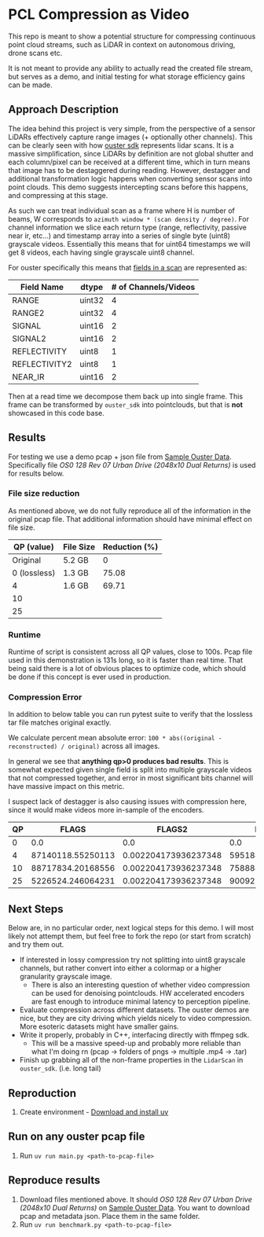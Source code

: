 # PCL Compression as Video

This repo is meant to show a potential structure for compressing continuous point cloud streams, such as LiDAR in context on autonomous driving, drone scans etc.

It is not meant to provide any ability to actually read the created file stream, but serves as a demo, and initial testing for what storage efficiency gains can be made.

## Approach Description

The idea behind this project is very simple, from the perspective of a sensor LiDARs effectively capture range images (+ optionally other channels).
This can be clearly seen with how [ouster sdk](https://static.ouster.dev/sdk-docs/python/examples/lidar-scan.html) represents lidar scans.
It is a massive simplification, since LiDARs by definition are not global shutter and each column/pixel can be received at a different time, which in turn means that image has to be destaggered during reading. However, destagger and additional transformation logic happens when converting sensor scans into point clouds. This demo suggests intercepting scans before this happens, and compressing at this stage.

As such we can treat individual scan as a frame where H is number of beams, W corresponds to `azimuth window * (scan density / degree)`.
For channel information we slice each return type (range, reflectivity, passive near ir, etc...) and timestamp array into a series of single byte (uint8) grayscale videos.
Essentially this means that for uint64 timestamps we will get 8 videos, each having single grayscale uint8 channel.

For ouster specifically this means that [fields in a scan](https://static.ouster.dev/sdk-docs/python/examples/lidar-scan.html)
are represented as:

| Field Name    | dtype  | # of Channels/Videos |
| ------------- | ------ | -------------------- |
| RANGE         | uint32 | 4                    |
| RANGE2        | uint32 | 4                    |
| SIGNAL        | uint16 | 2                    |
| SIGNAL2       | uint16 | 2                    |
| REFLECTIVITY  | uint8  | 1                    |
| REFLECTIVITY2 | uint8  | 1                    |
| NEAR_IR       | uint16 | 2                    |

Then at a read time we decompose them back up into single frame.
This frame can be transformed by `ouster_sdk` into pointclouds,
but that is **not** showcased in this code base.

## Results

For testing we use a demo pcap + json file from [Sample Ouster Data](https://static.ouster.dev/sensor-docs/#sample-data).
Specifically file *OS0 128 Rev 07 Urban Drive (2048x10 Dual Returns)* is used for results below.

### File size reduction

As mentioned above, we do not fully reproduce all of the information in the original pcap file.
That additional information should have minimal effect on file size.

| QP (value)   | File Size | Reduction (%) |
| ------------ | --------- | ------------- |
| Original     | 5.2 GB    |             0 |
| 0 (lossless) | 1.3 GB    |         75.08 |
| 4            | 1.6 GB    |         69.71 |
| 10           |           |          |
| 25           |           |

### Runtime

Runtime of script is consistent across all QP values, close to 100s.
Pcap file used in this demonstration is 131s long, so it is faster than real time.
That being said there is a lot of obvious places to optimize code, which should be done if this concept is ever used in production.

### Compression Error

In addition to below table you can run pytest suite to verify that the lossless tar file matches original exactly.

We calculate percent mean absolute error: `100 * abs((original - reconstructed) / original)` across all images.

In general we see that **anything qp>0 produces bad results**.
This is somewhat expected given single field is split into multiple grayscale videos that not compressed together, and error in most significant bits channel will have massive impact on this metric.

I suspect lack of destagger is also causing issues with compression here, since it would make videos more in-sample of the encoders.

| QP | FLAGS | FLAGS2 | NEAR_IR | RANGE | RANGE2 | REFLECTIVITY | REFLECTIVITY2 | SIGNAL | SIGNAL2 |
| -- | ----- | --- | --- | --- | --- | --- | --- | --- | --- |
| 0  | 0.0 | 0.0 | 0.0 | 0.0 | 0.0 | 0.0 | 0.0 | 0.0 | 0.0 |
| 4  | 87140118.55250113 | 0.002204173936237348 | 5951845.682940807 | 3.1091980657263936e+16 | 4.578900944563948e+16 | 582021985.3961673 | 799235983.0087618 | 63459.346369945226 | 346342772378.652 |
| 10 | 88717834.20168556 | 0.002204173936237348 | 7588847.5886912 | 5.36335785926133e+16 | 9.064042017683037e+16 | 1195890269.3338394 | 1561855111.454108 | 122645.01831067723 | 751898634790.2797 |
| 25 | 5226524.246064231 | 0.002204173936237348 | 9009223.06007417 | 7.981685911343843e+16 | 1.3895442494276955e+17 | 2272833282.2832723 | 2306268892.862609 | 203293.9293190798 | 1145291028417.2922 |

## Next Steps

Below are, in no particular order, next logical steps for this demo. I will most likely not attempt them, but feel free to fork the repo (or start from scratch) and try them out.

* If interested in lossy compression try not splitting into uint8 grayscale channels, but rather convert into either a colormap or a higher granularity grayscale image.
  * There is also an interesting question of whether video compression can be used for denoising pointclouds. HW accelerated encoders are fast enough to introduce minimal latency to perception pipeline.
* Evaluate compression across different datasets. The ouster demos are nice, but they are city driving which yields nicely to video compression. More esoteric datasets might have smaller gains.
* Write it properly, probably in C++, interfacing directly with ffmpeg sdk.
  * This will be a massive speed-up and probably more reliable than what I'm doing rn (pcap -> folders of pngs -> multiple .mp4 -> .tar)
* Finish up grabbing all of the non-frame properties in the `LidarScan` in `ouster_sdk`. (i.e. long tail)

## Reproduction

1. Create environment - [Download and install uv](https://docs.astral.sh/uv/getting-started/installation/)

## Run on any ouster pcap file
1. Run `uv run main.py <path-to-pcap-file>`

## Reproduce results
1. Download files mentioned above. It should *OS0 128 Rev 07 Urban Drive (2048x10 Dual Returns)* on [Sample Ouster Data](https://static.ouster.dev/sensor-docs/#sample-data). You want to download pcap and metadata json. Place them in the same folder.
1. Run `uv run benchmark.py <path-to-pcap-file>`
